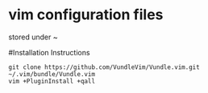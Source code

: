 # vim configuration files

stored under ~

#Installation Instructions

    git clone https://github.com/VundleVim/Vundle.vim.git ~/.vim/bundle/Vundle.vim
    vim +PluginInstall +qall
